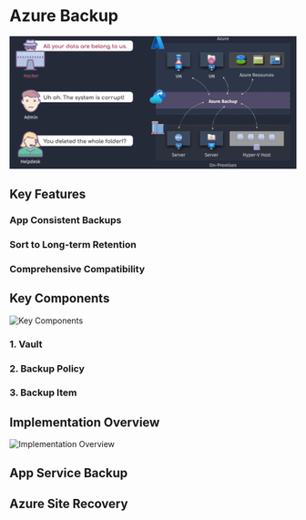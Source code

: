 # Azure Backup

![Azure Backup](image.png)

## Key Features

### App Consistent Backups

### Sort to Long-term Retention

### Comprehensive Compatibility

## Key Components

![Key Components](image-1.png)

### 1. Vault

### 2. Backup Policy

### 3. Backup Item

## Implementation Overview

![Implementation Overview](image-2.png)

## App Service Backup

## Azure Site Recovery
